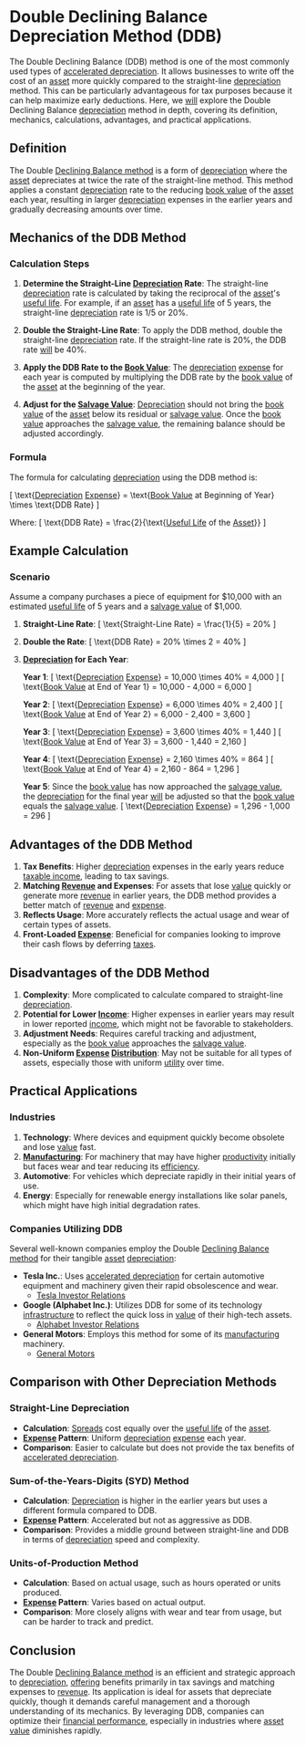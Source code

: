 # Double Declining Balance Depreciation Method (DDB)

The Double Declining Balance (DDB) method is one of the most commonly used types of [accelerated depreciation](../a/accelerated_depreciation.md). It allows businesses to write off the cost of an [asset](../a/asset.md) more quickly compared to the straight-line [depreciation](../d/depreciation.md) method. This can be particularly advantageous for tax purposes because it can help maximize early deductions. Here, we [will](../w/will.md) explore the Double Declining Balance [depreciation](../d/depreciation.md) method in depth, covering its definition, mechanics, calculations, advantages, and practical applications.

## Definition

The Double [Declining Balance method](../d/declining_balance_method.md) is a form of [depreciation](../d/depreciation.md) where the [asset](../a/asset.md) depreciates at twice the rate of the straight-line method. This method applies a constant [depreciation](../d/depreciation.md) rate to the reducing [book value](../b/book_value.md) of the [asset](../a/asset.md) each year, resulting in larger [depreciation](../d/depreciation.md) expenses in the earlier years and gradually decreasing amounts over time.

## Mechanics of the DDB Method

### Calculation Steps

1. **Determine the Straight-Line [Depreciation](../d/depreciation.md) Rate**: 
   The straight-line [depreciation](../d/depreciation.md) rate is calculated by taking the reciprocal of the [asset](../a/asset.md)'s [useful life](../u/useful_life.md). For example, if an [asset](../a/asset.md) has a [useful life](../u/useful_life.md) of 5 years, the straight-line [depreciation](../d/depreciation.md) rate is 1/5 or 20%.

2. **Double the Straight-Line Rate**: 
   To apply the DDB method, double the straight-line [depreciation](../d/depreciation.md) rate. If the straight-line rate is 20%, the DDB rate [will](../w/will.md) be 40%.

3. **Apply the DDB Rate to the [Book Value](../b/book_value.md)**:
   The [depreciation](../d/depreciation.md) [expense](../e/expense.md) for each year is computed by multiplying the DDB rate by the [book value](../b/book_value.md) of the [asset](../a/asset.md) at the beginning of the year.

4. **Adjust for the [Salvage Value](../s/salvage_value.md)**:
   [Depreciation](../d/depreciation.md) should not bring the [book value](../b/book_value.md) of the [asset](../a/asset.md) below its residual or [salvage value](../s/salvage_value.md). Once the [book value](../b/book_value.md) approaches the [salvage value](../s/salvage_value.md), the remaining balance should be adjusted accordingly.

### Formula

The formula for calculating [depreciation](../d/depreciation.md) using the DDB method is:

\[ \text{[Depreciation](../d/depreciation.md) [Expense](../e/expense.md)} = \text{[Book Value](../b/book_value.md) at Beginning of Year} \times \text{DDB Rate} \]

Where:
\[ \text{DDB Rate} = \frac{2}{\text{[Useful Life](../u/useful_life.md) of the [Asset](../a/asset.md)}} \]

## Example Calculation

### Scenario

Assume a company purchases a piece of equipment for $10,000 with an estimated [useful life](../u/useful_life.md) of 5 years and a [salvage value](../s/salvage_value.md) of $1,000.

1. **Straight-Line Rate**:
   \[ \text{Straight-Line Rate} = \frac{1}{5} = 20\% \]

2. **Double the Rate**:
   \[ \text{DDB Rate} = 20\% \times 2 = 40\% \]

3. **[Depreciation](../d/depreciation.md) for Each Year**:

   **Year 1**:
   \[ \text{[Depreciation](../d/depreciation.md) [Expense](../e/expense.md)} = 10,000 \times 40\% = 4,000 \]
   \[ \text{[Book Value](../b/book_value.md) at End of Year 1} = 10,000 - 4,000 = 6,000 \]

   **Year 2**:
   \[ \text{[Depreciation](../d/depreciation.md) [Expense](../e/expense.md)} = 6,000 \times 40\% = 2,400 \]
   \[ \text{[Book Value](../b/book_value.md) at End of Year 2} = 6,000 - 2,400 = 3,600 \]

   **Year 3**:
   \[ \text{[Depreciation](../d/depreciation.md) [Expense](../e/expense.md)} = 3,600 \times 40\% = 1,440 \]
   \[ \text{[Book Value](../b/book_value.md) at End of Year 3} = 3,600 - 1,440 = 2,160 \]

   **Year 4**:
   \[ \text{[Depreciation](../d/depreciation.md) [Expense](../e/expense.md)} = 2,160 \times 40\% = 864 \]
   \[ \text{[Book Value](../b/book_value.md) at End of Year 4} = 2,160 - 864 = 1,296 \]

   **Year 5**:
   Since the [book value](../b/book_value.md) has now approached the [salvage value](../s/salvage_value.md), the [depreciation](../d/depreciation.md) for the final year [will](../w/will.md) be adjusted so that the [book value](../b/book_value.md) equals the [salvage value](../s/salvage_value.md).
   \[ \text{[Depreciation](../d/depreciation.md) [Expense](../e/expense.md)} = 1,296 - 1,000 = 296 \]

## Advantages of the DDB Method

1. **Tax Benefits**: Higher [depreciation](../d/depreciation.md) expenses in the early years reduce [taxable income](../t/taxable_income.md), leading to tax savings.
2. **Matching [Revenue](../r/revenue.md) and Expenses**: For assets that lose [value](../v/value.md) quickly or generate more [revenue](../r/revenue.md) in earlier years, the DDB method provides a better match of [revenue](../r/revenue.md) and [expense](../e/expense.md).
3. **Reflects Usage**: More accurately reflects the actual usage and wear of certain types of assets.
4. **Front-Loaded [Expense](../e/expense.md)**: Beneficial for companies looking to improve their cash flows by deferring [taxes](../t/taxes.md).

## Disadvantages of the DDB Method

1. **Complexity**: More complicated to calculate compared to straight-line [depreciation](../d/depreciation.md).
2. **Potential for Lower [Income](../i/income.md)**: Higher expenses in earlier years may result in lower reported [income](../i/income.md), which might not be favorable to stakeholders.
3. **Adjustment Needs**: Requires careful tracking and adjustment, especially as the [book value](../b/book_value.md) approaches the [salvage value](../s/salvage_value.md).
4. **Non-Uniform [Expense](../e/expense.md) [Distribution](../d/distribution.md)**: May not be suitable for all types of assets, especially those with uniform [utility](../u/utility.md) over time.

## Practical Applications

### Industries

1. **Technology**: Where devices and equipment quickly become obsolete and lose [value](../v/value.md) fast.
2. **[Manufacturing](../m/manufacturing.md)**: For machinery that may have higher [productivity](../p/productivity.md) initially but faces wear and tear reducing its [efficiency](../e/efficiency.md).
3. **Automotive**: For vehicles which depreciate rapidly in their initial years of use.
4. **Energy**: Especially for renewable energy installations like solar panels, which might have high initial degradation rates.

### Companies Utilizing DDB

Several well-known companies employ the Double [Declining Balance method](../d/declining_balance_method.md) for their tangible [asset](../a/asset.md) [depreciation](../d/depreciation.md):

- **Tesla Inc.**: Uses [accelerated depreciation](../a/accelerated_depreciation.md) for certain automotive equipment and machinery given their rapid obsolescence and wear.
  - [Tesla Investor Relations](https://ir.tesla.com/)
- **Google (Alphabet Inc.)**: Utilizes DDB for some of its technology [infrastructure](../i/infrastructure.md) to reflect the quick loss in [value](../v/value.md) of their high-tech assets.
  - [Alphabet Investor Relations](https://abc.xyz/investor/)
- **General Motors**: Employs this method for some of its [manufacturing](../m/manufacturing.md) machinery.
  - [General Motors](https://investor.gm.com/)

## Comparison with Other Depreciation Methods

### Straight-Line Depreciation

- **Calculation**: [Spreads](../s/spreads.md) cost equally over the [useful life](../u/useful_life.md) of the [asset](../a/asset.md).
- **[Expense](../e/expense.md) Pattern**: Uniform [depreciation](../d/depreciation.md) [expense](../e/expense.md) each year.
- **Comparison**: Easier to calculate but does not provide the tax benefits of [accelerated depreciation](../a/accelerated_depreciation.md).

### Sum-of-the-Years-Digits (SYD) Method

- **Calculation**: [Depreciation](../d/depreciation.md) is higher in the earlier years but uses a different formula compared to DDB.
- **[Expense](../e/expense.md) Pattern**: Accelerated but not as aggressive as DDB.
- **Comparison**: Provides a middle ground between straight-line and DDB in terms of [depreciation](../d/depreciation.md) speed and complexity.

### Units-of-Production Method

- **Calculation**: Based on actual usage, such as hours operated or units produced.
- **[Expense](../e/expense.md) Pattern**: Varies based on actual output.
- **Comparison**: More closely aligns with wear and tear from usage, but can be harder to track and predict.

## Conclusion

The Double [Declining Balance method](../d/declining_balance_method.md) is an efficient and strategic approach to [depreciation](../d/depreciation.md), [offering](../o/offering.md) benefits primarily in tax savings and matching expenses to [revenue](../r/revenue.md). Its application is ideal for assets that depreciate quickly, though it demands careful management and a thorough understanding of its mechanics. By leveraging DDB, companies can optimize their [financial performance](../f/financial_performance.md), especially in industries where [asset](../a/asset.md) [value](../v/value.md) diminishes rapidly.